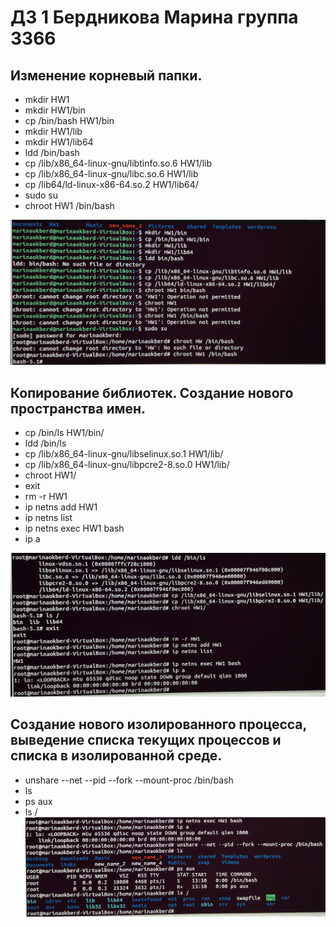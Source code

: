 # ДЗ 1 Бердникова Марина группа 3366
## Изменение корневый папки.
* mkdir HW1 
* mkdir HW1/bin
* cp /bin/bash HW1/bin
* mkdir HW1/lib
* mkdir HW1/lib64
* ldd /bin/bash
* cp /lib/x86_64-linux-gnu/libtinfo.so.6 HW1/lib
* cp /lib/x86_64-linux-gnu/libc.so.6 HW1/lib
* cp /lib64/ld-linux-x86-64.so.2 HW1/lib64/
* sudo su
* chroot HW1 /bin/bash

![](1.jpeg)

## Копирование библиотек. Создание нового пространства имен. 
* cp /bin/ls HW1/bin/
* ldd /bin/ls
* cp /lib/x86_64-linux-gnu/libselinux.so.1 HW1/lib/
* cp /lib/x86_64-linux-gnu/libpcre2-8.so.0 HW1/lib/
* chroot HW1/
* exit
* rm -r HW1
* ip netns add HW1
* ip netns list
* ip netns exec HW1 bash
* ip a

![](2.jpeg)

## Создание нового изолированного процесса, выведение списка текущих процессов и списка в изолированной среде.
* unshare --net --pid --fork --mount-proc /bin/bash
* ls
* ps aux
* ls /
![](3.jpeg)